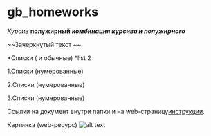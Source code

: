 # gb_homeworks

*Курсив*
**полужирный**
***комбинация курсива и полужирного***


~~Зачеркнутый текст ~~


*Списки ( и обычные)
*list 2




1.Списки (нумерованные)

2.Списки (нумерованные)

3.Списки (нумерованные)




Ссылки на документ внутри папки и на web-страницу[инструкции](https://habr.com/ru/company/piter/blog/276675).



Картинка (web-ресурс)
![alt text](https://sun9-71.userapi.com/impg/IovExJRZ5F38YoHvwyooXYJryegeEPoTxnZFpA/ZWKHOleY9dI.jpg?size=400x550&quality=96&sign=a7345755e90d18f2bbe241d4f32ad081&c_uniq_tag=MXDl6DSCBnp4D1lEDAvSwBsIqV7MZBJfdFBChA6vVbg&type=album)
